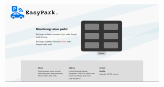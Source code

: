 <p align="center">
  <img src="ui monitoring tempat parkir.png" alt="Foto ui EasyPark" width="auto" align="center"/>
</p>
